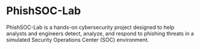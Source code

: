 # PhishSOC-Lab
PhishSOC-Lab is a hands-on cybersecurity project designed to help analysts and engineers detect, analyze, and respond to phishing threats in a simulated Security Operations Center (SOC) environment.
